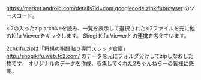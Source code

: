https://market.android.com/details?id=com.googlecode.zipkifubrowser
のソースコード。

ki2の入ったzip archiveを読み、一覧を表示して選択されたki2ファイルを元に他のKifu Viewerをキックします。
Shogi Kifu Viewerとの連携を考えています。

2chkifu.zipは「将棋の棋譜貼り専門スレッド倉庫」
http://shogikifu.web.fc2.com/
のデータを元にフォルダ分けしてzipしなおした物です。
オリジナルのデータを作成、収集してくれた2ちゃんねらーの皆様に感謝。